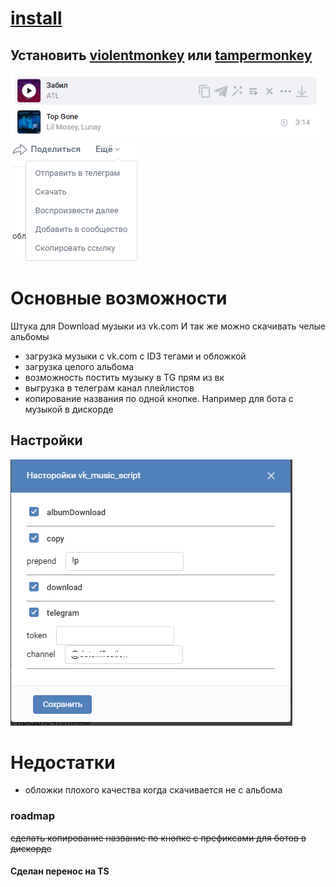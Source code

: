 
# [install](https://raw.githubusercontent.com/Slowmoney/vk_music_script/master/dist/script.user.js)

## Установить [violentmonkey](https://violentmonkey.github.io/get-it/) или [tampermonkey](https://www.tampermonkey.net/)

![Inline](/img/inline.png)
![Album](/img/album.png)

# Основные возможности
Штука для Download музыки из vk.com
И так же можно скачивать челые альбомы
- загрузка музыки с vk.com c ID3 тегами и обложкой
- загрузка целого альбома
- возможность постить музыку в TG прям из вк
- выгрузка в телеграм канал плейлистов
- копирование названия по одной кнопке. Например для бота с музыкой в дискорде
## Настройки

![Settings](/img/settings.png)

# Недостатки
- обложки плохого качества когда скачивается не с альбома

### roadmap
~~сделать копирование название по кнопке с префиксами для ботов в дискорде~~

#### Сделан перенос на TS